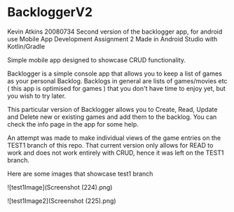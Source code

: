 # BackloggerV2
Kevin Atkins 20080734
Second version of the backlogger app, for android use
Mobile App Development Assignment 2 Made in Android Studio with Kotlin/Gradle

Simple mobile app designed to showcase CRUD functionality.

Backlogger is a simple console app that allows you to keep a list of games as your personal Backlog. Backlogs in general are lists of games/movies etc ( this app is optimised for games ) that you don't have time to enjoy yet, but you wish to try later.

This particular version of Backlogger allows you to Create, Read, Update and Delete new or existing games and add them to the backlog. You can check the info page in the app for some help.

An attempt was made to make individual views of the game entries on the TEST1 branch of this repo. That current version
only allows for READ to work and does not work entirely with CRUD, hence it was left on the TEST1 branch.

Here are some images that showcase test1 branch

![test1Image](Screenshot (224).png)

![test1Image2](Screenshot (225).png)
